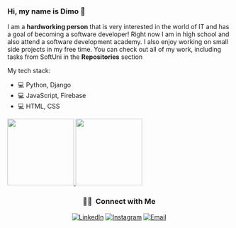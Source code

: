 ### Hi, my name is Dimo 👋

<!--
**DimoDimchev/DimoDimchev** is a ✨ _special_ ✨ repository because its `README.md` (this file) appears on your GitHub profile.

-->
I am a **hardworking person** that is very interested in the world of IT and has a goal of becoming a software developer! Right now I am in high school and also attend a software development academy. I also enjoy working on small side projects in my free time. You can check out all of my work, including tasks from SoftUni in the **Repositories** section
  
  My tech stack:
  - 💻  Python, Django
  - 💻  JavaScript, Firebase
  - 💻  HTML, CSS 

  <a href="https://github.com/DimoDimchev">
    <img height="150em" src="https://github-readme-stats.vercel.app/api?username=DimoDimchev&theme=dark&show_icons=true" />
    <img height="150em" src="https://github-readme-stats.vercel.app/api/top-langs/?username=DimoDimchev&theme=dark&layout=compact" />
  </a>


<br/>
<h3 align="center"> 🤝🏻 &nbsp;Connect with Me </h3>

<p align="center">
<a href="https://www.linkedin.com/in/dimodimchev"><img alt="LinkedIn" src="https://img.shields.io/badge/LinkedIn-Dimo%20Dimchev%20-blue?style=flat-square&logo=linkedin"></a>
<a href="https://www.instagram.com/_haripotur/"><img alt="Instagram" src="https://img.shields.io/badge/Instagram-_haripotur-blue?style=flat-square&logo=instagram"></a>
<a href="ddimchev7@gmail.com"><img alt="Email" src="https://img.shields.io/badge/Email-ddimchev7@gmail.com-blue?style=flat-square&logo=gmail"></a>
</p>

